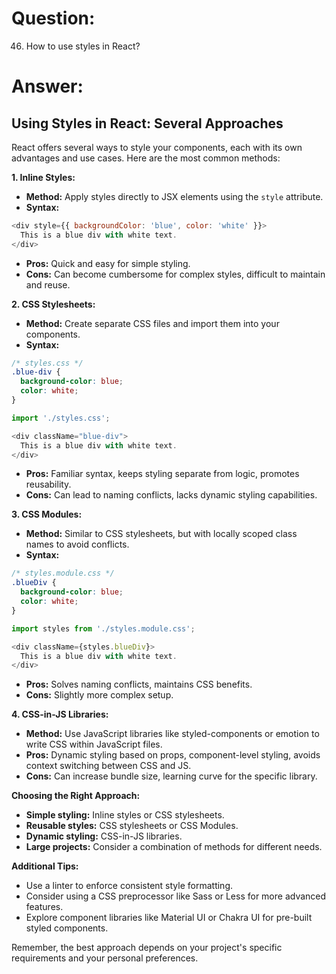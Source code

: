 # Question:

46. How to use styles in React?

# Answer:

## Using Styles in React: Several Approaches

React offers several ways to style your components, each with its own advantages and use cases. Here are the most common methods:

**1. Inline Styles:**

*   **Method:** Apply styles directly to JSX elements using the `style` attribute.
*   **Syntax:**

```javascript
<div style={{ backgroundColor: 'blue', color: 'white' }}>
  This is a blue div with white text.
</div>
```

*   **Pros:** Quick and easy for simple styling.
*   **Cons:** Can become cumbersome for complex styles, difficult to maintain and reuse.

**2. CSS Stylesheets:**

*   **Method:** Create separate CSS files and import them into your components.
*   **Syntax:**

```css
/* styles.css */
.blue-div {
  background-color: blue;
  color: white;
}
```

```javascript
import './styles.css';

<div className="blue-div">
  This is a blue div with white text.
</div>
```

*   **Pros:** Familiar syntax, keeps styling separate from logic, promotes reusability.
*   **Cons:** Can lead to naming conflicts, lacks dynamic styling capabilities.

**3. CSS Modules:**

*   **Method:** Similar to CSS stylesheets, but with locally scoped class names to avoid conflicts.
*   **Syntax:**

```css
/* styles.module.css */
.blueDiv {
  background-color: blue;
  color: white;
}
```

```javascript
import styles from './styles.module.css';

<div className={styles.blueDiv}>
  This is a blue div with white text.
</div>
```

*   **Pros:** Solves naming conflicts, maintains CSS benefits.
*   **Cons:** Slightly more complex setup.

**4. CSS-in-JS Libraries:**

*   **Method:** Use JavaScript libraries like styled-components or emotion to write CSS within JavaScript files.
*   **Pros:** Dynamic styling based on props, component-level styling, avoids context switching between CSS and JS.
*   **Cons:** Can increase bundle size, learning curve for the specific library.

**Choosing the Right Approach:**

*   **Simple styling:** Inline styles or CSS stylesheets.
*   **Reusable styles:** CSS stylesheets or CSS Modules.
*   **Dynamic styling:** CSS-in-JS libraries.
*   **Large projects:** Consider a combination of methods for different needs.

**Additional Tips:**

*   Use a linter to enforce consistent style formatting.
*   Consider using a CSS preprocessor like Sass or Less for more advanced features.
*   Explore component libraries like Material UI or Chakra UI for pre-built styled components.

Remember, the best approach depends on your project's specific requirements and your personal preferences. 
